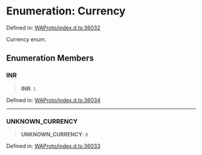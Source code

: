 # Enumeration: Currency

Defined in: [WAProto/index.d.ts:36032](https://github.com/Fokusdotid/Baileys/blob/49e815e65b8f4aea31725e09dcf4815734557e39/WAProto/index.d.ts#L36032)

Currency enum.

## Enumeration Members

### INR

> **INR**: `1`

Defined in: [WAProto/index.d.ts:36034](https://github.com/Fokusdotid/Baileys/blob/49e815e65b8f4aea31725e09dcf4815734557e39/WAProto/index.d.ts#L36034)

***

### UNKNOWN\_CURRENCY

> **UNKNOWN\_CURRENCY**: `0`

Defined in: [WAProto/index.d.ts:36033](https://github.com/Fokusdotid/Baileys/blob/49e815e65b8f4aea31725e09dcf4815734557e39/WAProto/index.d.ts#L36033)
